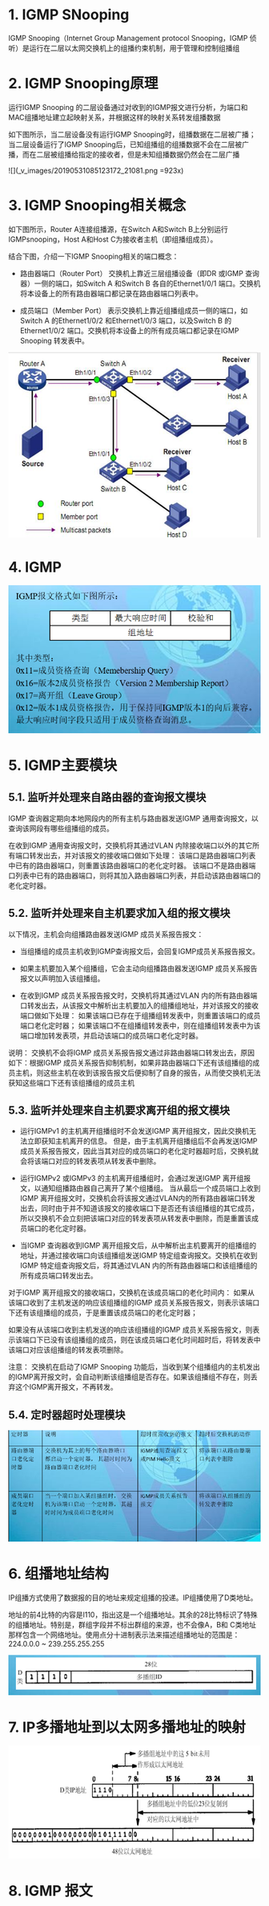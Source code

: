 # 1. IGMP SNooping
IGMP Snooping（Internet Group Management protocol Snooping，IGMP 侦听）是运行在二层以太网交换机上的组播约束机制，用于管理和控制组播组

# 2. IGMP Snooping原理
运行IGMP Snooping 的二层设备通过对收到的IGMP报文进行分析，为端口和MAC组播地址建立起映射关系，并根据这样的映射关系转发组播数据

如下图所示，当二层设备没有运行IGMP Snooping时，组播数据在二层被广播；当二层设备运行了IGMP Snooping后，已知组播组的组播数据不会在二层被广播，而在二层被组播给指定的接收者，但是未知组播数据仍然会在二层广播

![](_v_images/20190531085123172_21081.png =923x)

# 3. IGMP Snooping相关概念
如下图所示，Router A连接组播源，在Switch A和Switch B上分别运行IGMPsnooping，Host A和Host C为接收者主机（即组播组成员）。

结合下图，介绍一下IGMP Snooping相关的端口概念：

- 路由器端口（Router Port）
交换机上靠近三层组播设备（即DR 或IGMP 查询器）一侧的端口，如Switch A 和Switch B 各自的Ethernet1/0/1 端口。交换机将本设备上的所有路由器端口都记录在路由器端口列表中。

- 成员端口（Member Port）
表示交换机上靠近组播组成员一侧的端口，如Switch A 的Ethernet1/0/2 和Ethernet1/0/3 端口，以及Switch B 的Ethernet1/0/2 端口。交换机将本设备上的所有成员端口都记录在IGMP Snooping 转发表中。

![](_v_images/20190531090030212_30398.png)

# 4. IGMP
![](_v_images/20190531091456775_155.png)


# 5. IGMP主要模块
## 5.1. 监听并处理来自路由器的查询报文模块
IGMP 查询器定期向本地网段内的所有主机与路由器发送IGMP 通用查询报文，以查询该网段有哪些组播组的成员。

在收到IGMP 通用查询报文时，交换机将其通过VLAN 内除接收端口以外的其它所有端口转发出去，并对该报文的接收端口做如下处理：
该端口是路由器端口列表中已有的路由器端口，则重置该路由器端口的老化定时器。
该端口不是路由器端口列表中已有的路由器端口，则将其加入路由器端口列表，并启动该路由器端口的老化定时器。

## 5.2. 监听并处理来自主机要求加入组的报文模块

以下情况，主机会向组播路由器发送IGMP 成员关系报告报文：

- 当组播组的成员主机收到IGMP查询报文后，会回复IGMP成员关系报告报文。

- 如果主机要加入某个组播组，它会主动向组播路由器发送IGMP 成员关系报告报文以声明加入该组播组。

- 在收到IGMP 成员关系报告报文时，交换机将其通过VLAN 内的所有路由器端口转发出去，从该报文中解析出主机要加入的组播组地址，并对该报文的接收端口做如下处理：
如果该端口已存在于组播组转发表中，则重置该端口的成员端口老化定时器；
如果该端口不在组播组转发表中，则在组播组转发表中为该端口增加转发表项，并启动该端口的成员端口老化定时器。

说明：
交换机不会将IGMP 成员关系报告报文通过非路由器端口转发出去，原因如下：根据IGMP 成员关系报告抑制机制，如果非路由器端口下还有该组播组的成员主机，则这些主机在收到该报告报文后便抑制了自身的报告，从而使交换机无法获知这些端口下还有该组播组的成员主机



## 5.3. 监听并处理来自主机要求离开组的报文模块

- 运行IGMPv1 的主机离开组播组时不会发送IGMP 离开组报文，因此交换机无法立即获知主机离开的信息。
但是，由于主机离开组播组后不会再发送IGMP 成员关系报告报文，因此当其对应的成员端口的老化定时器超时后，交换机就会将该端口对应的转发表项从转发表中删除。

- 运行IGMPv2 或IGMPv3 的主机离开组播组时，会通过发送IGMP 离开组报文，以通知组播路由器自己离开了某个组播组。
当从最后一个成员端口上收到IGMP 离开组报文时，交换机会将该报文通过VLAN内的所有路由器端口转发出去，同时由于并不知道该报文的接收端口下是否还有该组播组的其它成员，所以交换机不会立刻把该端口对应的转发表项从转发表中删除，而是重置该成员端口的老化定时器。

- 当IGMP 查询器收到IGMP 离开组报文后，从中解析出主机要离开的组播组的地址，并通过接收端口向该组播组发送IGMP 特定组查询报文。交换机在收到IGMP 特定组查询报文后，将其通过VLAN 内的所有路由器端口和该组播组的所有成员端口转发出去。

对于IGMP 离开组报文的接收端口，交换机在该成员端口的老化时间内：
如果从该端口收到了主机发送的响应该组播组的IGMP 成员关系报告报文，则表示该端口下还有该组播组的成员，于是重置该成员端口的老化定时器；

如果没有从该端口收到主机发送的响应该组播组的IGMP 成员关系报告报文，则表示该端口下已没有该组播组的成员，则在该成员端口老化时间超时后，将转发表中该端口对应该组播组的转发表项删除。

注意：
交换机在启动了IGMP Snooping 功能后，当收到某个组播组内的主机发出的IGMP离开报文时，会自动判断该组播组是否存在。如果该组播组不存在，则丢弃这个IGMP离开报文，不再转发。

## 5.4. 定时器超时处理模块
![](_v_images/20190531095112286_6651.png)

# 6. 组播地址结构
IP组播方式使用了数据报的目的地址来规定组播的投递。IP组播使用了D类地址。

地址的前4比特的内容是l110，指出这是一个组播地址。其余的28比特标识了特殊的组播地址。特别是，群组字段并不标出群组的来源，也不会像A，B和 C类地址那样包含一个网络地址。使用点分十进制表示法来描述组播地址的范围是：224.0.0.0  ~  239.255.255.255

![](_v_images/20190531090946061_17105.png)
# 7. IP多播地址到以太网多播地址的映射
![](_v_images/20190531091149725_22403.png)
# 8. IGMP 报文

